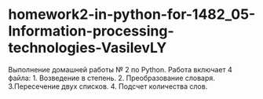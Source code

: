 # homework2-in-python-for-1482_05-Information-processing-technologies-VasilevLY
Выполнение домашней работы № 2 по Python. Работа включает 4 файла: 1. Возведение в степень. 2. Преобразование словаря. 3.Пересечение двух списков. 4. Подсчет количества слов.
